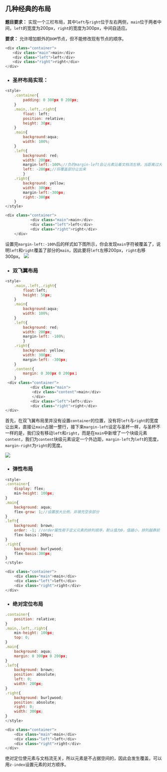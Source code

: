 ## 几种经典的布局

**题目要求：** 实现一个三栏布局，其中`left`与`right`位于左右两侧，`main`位于两者中间，`left`的宽度为200px，`right`的宽度为300px，中间自适应。

**要求：** 允许增加额外的`DOM`节点，但不能修改现有节点的顺序。

```javascript
<div class="container">
　　<div class="main">main</div>
　　<div class="left">left</div>
　　<div class="right">right</div>
</div>
```

- ### 圣杯布局实现：

```javascript
<style>
    .container{
        padding: 0 300px 0 200px;
    }
    .main,.left,.right{
        float: left;
        position: relative;
        height: 30px;
    }
    .main{
        background:aqua;
        width: 100%;
    }
    .left{
        background: red;
        width: 200px;
        margin-left:-100%;//负的margin-left会让元素沿着文档流左移，当距离过大时会直接移到上一行
        left: -200px;//将覆盖部分让出来
        }
    .right{
        background: yellow;
        width: 300px;
        margin-left:-300px;
        right:-300px
    }
</style>

<div class="container">
        　　<div class="main">main</div>
        　　<div class="left">left</div>
        　　<div class="right">right</div>
    </div>
```

设置完`margin-left:-100%`后的样式如下图所示，你会发现`main`字符被覆盖了，说明`left`和`right`覆盖了部分的`main`，因此要将`left`左移200px，`right`右移300px。
<img src="/imgs/layout01.png">




- ### 双飞翼布局

```javascript
<style>
    .main,.left,.right{
        float:left;
        height: 50px;
    }
    .main{
        background:aqua;
        width: 100%;
    }
    .left{
        background: red;
        width: 200px;
        margin-left: -100%;
        }
    .right{
        background: yellow;
        width: 300px;
        margin-left: -300px;
    }
    .content{
        margin: 0 300px 0 200px；
    }
 <div class="container">
        　　<div class="main">
            <div class="content">main</div>
            </div>
        　　<div class="left">left</div>
        　　<div class="right">right</div>
</div>
```

首先，在双飞翼布局里并没有设置`container`的位置，没有将`left`与`right`的宽度让出来，直接让`main`占据一整行，接下来`margin-left`设定与圣杯一样，与圣杯不一样的是，我们没有移动`left`和`right`，而是在`main`中新增了一个块级元素`content`，我们为`content`块级元素设定一个外边距，`margin-left`为`left`的宽度，`margin-right`为`right`的宽度。

<img src="/imgs/layout02.png">

- ### 弹性布局
```javascript
<style>
.container{
    display: flex;
    min-height: 100px;
}
.main{
    background: aqua;
    flex-grow: 1;//设置放大比例，并填充空余部分
}
.left{
    background: brown;
    order: -1; //order属性用于定义元素的排列顺序，默认值为0，值越小，排列越靠前
    flex-basis：200px;
}
.right{
    background: burlywood;
    flex-basis:300px;
}
</style>

<div class="container">
    <div class="main">main</div>
    <div class="left">left</div>
    <div class="right">right</div>
</div>
```
- ### 绝对定位布局
```javascript
.container{
    position: relative;
}
.main,.left,.right{
    min-height: 100px;
    top: 0;
}
.main{
    background: aqua;
    margin: 0 300px 0 200px; 
}
.left{
    background: brown;
    position: absolute;
    left: 0;
    width: 200px; 
}
.right{
    background: burlywood;
    position: absolute;
    right: 0;
    width: 300px;
}
</style>

<div class="container">
    <div class="main">main</div>
    <div class="left">left</div>
    <div class="right">right</div>
</div>
```
绝对定位使元素与文档流无关，所以元素是不占据空间的，因此会发生覆盖，可以用`z-index`设置元素的对方顺序。
